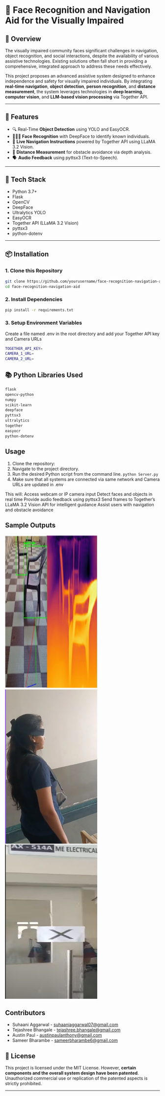 # 🧭 Face Recognition and Navigation Aid for the Visually Impaired

## 🧠 Overview

The visually impaired community faces significant challenges in navigation, object recognition, and social interactions, despite the availability of various assistive technologies. Existing solutions often fall short in providing a comprehensive, integrated approach to address these needs effectively.

This project proposes an advanced assistive system designed to enhance independence and safety for visually impaired individuals. By integrating **real-time navigation**, **object detection**, **person recognition**, and **distance measurement**, the system leverages technologies in **deep learning**, **computer vision**, and **LLM-based vision processing** via Together API.

---

## 🚀 Features

- 🔍 Real-Time **Object Detection** using YOLO and EasyOCR.
- 🧑‍🤝‍🧑 **Face Recognition** with DeepFace to identify known individuals.
- 📍 **Live Navigation Instructions** powered by Together API using LLaMA 3.2 Vision.
- 📏 **Distance Measurement** for obstacle avoidance via depth analysis.
- 🗣️ **Audio Feedback** using pyttsx3 (Text-to-Speech).

---

## 🧰 Tech Stack

- Python 3.7+
- Flask
- OpenCV
- DeepFace
- Ultralytics YOLO
- EasyOCR
- Together API (LLaMA 3.2 Vision)
- pyttsx3
- python-dotenv

---

## 📦 Installation

### 1. Clone this Repository

```bash
git clone https://github.com/yourusername/face-recognition-navigation-aid.git
cd face-recognition-navigation-aid
```
### 2.  Install Dependencies

```bash
pip install -r requirements.txt
```
### 3. Setup Environment Variables
Create a file named .env in the root directory and add your Together API key and Camera URLs

```bash
TOGETHER_API_KEY=
CAMERA_1_URL=
CAMERA_2_URL=
```
## 📚 Python Libraries Used

```txt
flask
opencv-python
numpy
scikit-learn
deepface
pyttsx3
ultralytics
together
easyocr
python-dotenv
```
## Usage

1. Clone the repository:
2. Navigate to the project directory.
3. Run the desired Python script from the command line.
   ``python Server.py``
4. Make sure that all systems are connected via same network and Camera URLs are updated in .env

This will:
Access webcam or IP camera input
Detect faces and objects in real time
Provide audio feedback using pyttsx3
Send frames to Together’s LLaMA 3.2 Vision API for intelligent guidance
Assist users with navigation and obstacle avoidance

## Sample Outputs

<p float="left">
  <img src="1.png" alt="Distance Calculation" width="300" height="500"/>
  <img src="2.png" alt="Testing" width="300" height="500"/>
  <img src="3.png" alt="Custom Door Signs" width="300" height="500"/>
</p>

## Contributors

- Suhaani Aggarwal - suhaaniaggarwal07@gmail.com
- Tejashree Bhangale - tejashree.bhangale@gmail.com
- Austin Paul - austinpaulanthony@gmail.com
- Sameer Bharambe - sameerbharambe6@gmail.com

## 📄 License

This project is licensed under the MIT License. However, **certain components and the overall system design have been patented**. Unauthorized commercial use or replication of the patented aspects is strictly prohibited.

---
